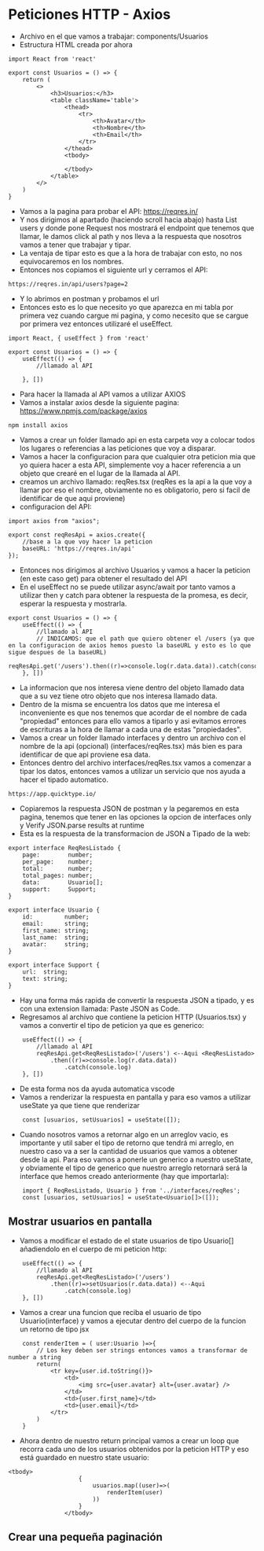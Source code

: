 # Peticiones HTTP - Axios
* Archivo en el que vamos a trabajar: components/Usuarios
* Estructura HTML creada por ahora
```
import React from 'react'

export const Usuarios = () => {
    return (
        <>
            <h3>Usuarios:</h3>
            <table className='table'>
                <thead>
                    <tr>
                        <th>Avatar</th>
                        <th>Nombre</th>
                        <th>Email</th>
                    </tr>
                </thead>
                <tbody>
                    
                </tbody>
            </table>
        </>
    )
}
```
* Vamos a la pagina para probar el API: https://reqres.in/
* Y nos dirigimos al apartado (haciendo scroll hacia abajo) hasta List users y donde pone Request nos mostrará el endpoint que tenemos que llamar, le damos click al path y nos lleva a la respuesta que nosotros vamos a tener que trabajar y tipar.
* La ventaja de tipar esto es que a la hora de trabajar con esto, no nos equivocaremos en los nombres.
* Entonces nos copiamos el siguiente url y cerramos el API:
```
https://reqres.in/api/users?page=2
```
* Y lo abrimos en postman y probamos el url
* Entonces esto es lo que necesito yo que aparezca en mi tabla por primera vez cuando cargue mi pagina, y como necesito que se cargue por primera vez entonces utilizaré el useEffect.
```
import React, { useEffect } from 'react'

export const Usuarios = () => {
    useEffect(() => {
        //llamado al API
        
    }, [])
```
* Para hacer la llamada al API vamos a utilizar AXIOS
* Vamos a instalar axios desde la siguiente pagina: https://www.npmjs.com/package/axios
```
npm install axios
```
* Vamos a crear un folder llamado api en esta carpeta voy a colocar todos los lugares o referencias a las peticiones que voy a disparar.
* Vamos a hacer la configuracion para que cualquier otra peticion mia que yo quiera hacer a esta API, simplemente voy a hacer referencia a un objeto que crearé en el lugar de la llamada al API.
* creamos un archivo llamado: reqRes.tsx (reqRes es la api a la que voy a llamar por eso el nombre, obviamente no es obligatorio, pero si facil de identificar de que aqui proviene)
* configuracion del API:
```
import axios from "axios";

export const reqResApi = axios.create({
    //base a la que voy hacer la peticion
    baseURL: 'https://reqres.in/api'
});
```
* Entonces nos dirigimos al archivo Usuarios y vamos a hacer la peticion (en este caso get) para obtener el resultado del API
* En el useEffect no se puede utilizar async/await por tanto vamos a utilizar then y catch para obtener la respuesta de la promesa, es decir, esperar la respuesta y mostrarla.
```
export const Usuarios = () => {
    useEffect(() => {
        //llamado al API
        // INDICAMOS: que el path que quiero obtener el /users (ya que en la configuracion de axios hemos puesto la baseURL y esto es lo que sigue despues de la baseURL)
        reqResApi.get('/users').then((r)=>console.log(r.data.data)).catch(console.log)
    }, [])
```
* La informacion que nos interesa viene dentro del objeto llamado data que a su vez tiene otro objeto que nos interesa llamado data.
* Dentro de la misma se encuentra los datos que me interesa el inconveniente es que nos tenemos que acordar de el nombre de cada "propiedad" entonces para ello vamos a tiparlo y asi evitamos errores de escrituras a la hora de llamar a cada una de estas "propiedades".
* Vamos a crear un folder llamado interfaces y dentro un archivo con el nombre de la api (opcional) (interfaces/reqRes.tsx) más bien es para identificar de que api proviene esa data.
* Entonces dentro del archivo interfaces/reqRes.tsx vamos a comenzar a tipar los datos, entonces vamos a utilizar un servicio que nos ayuda a hacer el tipado automatico.
```
https://app.quicktype.io/
```
* Copiaremos la respuesta JSON de postman y la pegaremos en esta pagina, tenemos que tener en las opciones la opcion de interfaces only y Verify JSON.parse results at runtime
* Esta es la respuesta de la transformacion de JSON a Tipado de la web:
```
export interface ReqResListado {
    page:        number;
    per_page:    number;
    total:       number;
    total_pages: number;
    data:        Usuario[];
    support:     Support;
}

export interface Usuario {
    id:         number;
    email:      string;
    first_name: string;
    last_name:  string;
    avatar:     string;
}

export interface Support {
    url:  string;
    text: string;
}
```
* Hay una forma más rapida de convertir la respuesta JSON a tipado, y es con una extension llamada: Paste JSON as Code.
* Regresamos al archivo que contiene la peticion HTTP (Usuarios.tsx) y vamos a convertir el tipo de peticion ya que es generico:
```
    useEffect(() => {
        //llamado al API
        reqResApi.get<ReqResListado>('/users') <--Aqui <ReqResListado>
            .then((r)=>console.log(r.data.data))
                .catch(console.log)
    }, [])
```
* De esta forma nos da ayuda automatica vscode
* Vamos a renderizar la respuesta en pantalla y para eso vamos a utilizar useState ya que tiene que renderizar
```
    const [usuarios, setUsuarios] = useState([]);
```
* Cuando nosotros vamos a retornar algo en un arreglov vacio, es importante y util saber el tipo de retorno que tendrá mi arreglo, en nuestro caso va a ser la cantidad de usuarios que vamos a obtener desde la api. Para eso vamos a ponerle un generico a nuestro useState, y obviamente el tipo de generico que nuestro arreglo retornará será la interface que hemos creado anteriormente (hay que importarla):
```
    import { ReqResListado, Usuario } from '../interfaces/reqRes';
    const [usuarios, setUsuarios] = useState<Usuario[]>([]);
```
## Mostrar usuarios en pantalla
* Vamos a modificar el estado de el state usuarios de tipo Usuario[] añadiendolo en el cuerpo de mi peticion http:
```
    useEffect(() => {
        //llamado al API
        reqResApi.get<ReqResListado>('/users')
            .then((r)=>setUsuarios(r.data.data)) <--Aqui
                .catch(console.log)
    }, [])
```
* Vamos a crear una funcion que reciba el usuario de tipo Usuario(interface) y vamos a ejecutar dentro del cuerpo de la funcion un retorno de tipo jsx
```
    const renderItem = ( user:Usuario )=>{
        // Los key deben ser strings entonces vamos a transformar de number a string
        return(
            <tr key={user.id.toString()}>
                <td>
                    <img src={user.avatar} alt={user.avatar} />
                </td>
                <td>{user.first_name}</td>
                <td>{user.email}</td>
            </tr>
        )
    }
```
* Ahora dentro de nuestro return principal vamos a crear un loop que recorra cada uno de los usuarios obtenidos por la peticion HTTP y eso está guardado en nuestro state usuario:
```
<tbody>
                    {
                        usuarios.map((user)=>(
                            renderItem(user)
                        ))
                    }
                </tbody>
```
## Crear una pequeña paginación
